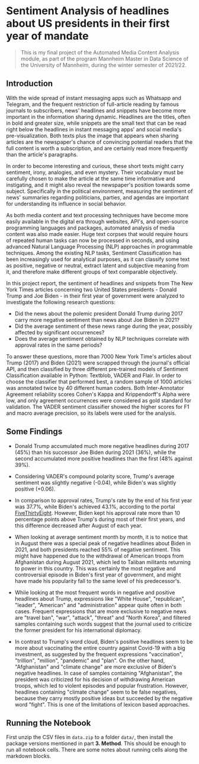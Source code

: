 # Sentiment Analysis of headlines about US presidents in their first year of mandate

> This is my final project of the Automated Media Content Analysis module, as part of the program Mannheim Master in Data Science of the University of Mannheim, during the winter semester of 2021/22.

## Introduction

With the wide spread of instant messaging apps such as Whatsapp and Telegram, and the frequent restriction of full-article reading by famous journals to subscribers, news' headlines and snippets have become more important in the information sharing dynamic. Headlines are the titles, often in bold and greater size, while snippets are the small text that can be read right below the headlines in instant messaging apps' and social media's pre-visualization. Both texts plus the image that appears when sharing articles are the newspaper's chance of convincing potential readers that the full content is worth a subscription, and are certainly read more frequently than the article's paragraphs.

In order to become interesting and curious, these short texts might carry sentiment, irony, analogies, and even mystery. Their vocabulary must be carefully chosen to make the article at the same time informative and instigating, and it might also reveal the newspaper's position towards some subject. Specifically in the political environment, measuring the sentiment of news' summaries regarding politicians, parties, and agendas are important for understanding its influence in social behavior.

As both media content and text processing techniques have become more easily available in the digital era through websites, API's, and open-source programming languages and packages, automated analysis of media content was also made easier. Huge text corpses that would require hours of repeated human tasks can now be processed in seconds, and using advanced Natural Language Processing (NLP) approaches in programmable techniques. Among the existing NLP tasks, Sentiment Classification has been increasingly used for analytical purposes, as it can classify some text as positive, negative or neutral, extract latent and subjective meaning from it, and therefore make different groups of text comparable objectively.

In this project report, the sentiment of headlines and snippets from The New York Times articles concerning two United States presidents - Donald Trump and Joe Biden - in their first year of government were analyzed to investigate the following research questions:

- Did the news about the polemic president Donald Trump during 2017 carry more negative sentiment than news about Joe Biden in 2021?
- Did the average sentiment of these news range during the year, possibly affected by significant occurrences?
- Does the average sentiment obtained by NLP techniques correlate with approval rates in the same periods?

To answer these questions, more than 7000 New York Time's articles about Trump (2017) and Biden (2021) were scrapped through the journal's official API, and then classified by three different pre-trained models of Sentiment Classification available in Python: Textblob, VADER and Flair. In order to choose the classifier that performed best, a random sample of 1000 articles was annotated twice by 40 different human coders. Both Inter-Annotator Agreement reliability scores Cohen's Kappa and Krippendorff's Alpha were low, and only agreement occurrences were considered as gold standard for validation. The VADER sentiment classifier showed the higher scores for F1 and macro average precision, so its labels were used for the analysis.

## Some Findings

- Donald Trump accumulated much more negative headlines during 2017 (45%) than his successor Joe Biden during 2021 (36%), while the second accumulated more positive headlines than the first (48% against 39%). 

- Considering VADER's compound polarity score, Trump's average sentiment was slightly negative (-0.04), while Biden's was slightly positive (+0.06).

- In comparison to approval rates, Trump's rate by the end of his first year was 37.7%, while Biden's achieved 43.1%, according to the portal [FiveThirtyEight](https://projects.fivethirtyeight.com/biden-approval-rating/?ex_cid=rrpromo). However, Biden kept his approval rate more than 10 percentage points above Trump's during most of their first years, and this difference decreased after August of each year. 

- When looking at average sentiment month by month, it is to notice that in August there was a special peak of negative headlines about Biden in 2021, and both presidents reached 55% of negative sentiment. This might have happened due to the withdrawal of American troops from Afghanistan during August 2021, which led to Taliban militants returning to power in this country. This was certainly the most negative and controversial episode in Biden's first year of government, and might have made his popularity fall to the same level of his predecessor's.

- While looking at the most frequent words in negative and positive headlines about Trump, expressions like "White House", "republican", "leader", "American" and "administration" appear quite often in both cases. Frequent expressions that are more exclusive to negative news are "travel ban", "war", "attack", "threat" and "North Korea", and filtered samples containing such words suggest that the journal used to criticize the former president for his international diplomacy.

- In contrast to Trump's word cloud, Biden's positive headlines seem to be more about vaccinating the entire country against Covid-19 with a big investment, as suggested by the frequent expressions "vaccination", "trillion", "million", "pandemic" and "plan". On the other hand, "Afghanistan" and "climate change" are more exclusive of Biden's negative headlines. In case of samples containing "Afghanistan", the president was criticized for his decision of withdrawing American troops, which led to violent episodes and popular frustration. However, headlines containing "climate change" seem to be false negatives, because they carry mostly positive ideas but succeeded by the negative word "fight". This is one of the limitations of lexicon based approaches.

## Running the Notebook

First unzip the CSV files in `data.zip` to a folder `data/`, then install the package versions mentioned in part **3. Method**. This should be enough to run all notebook cells. There are some notes about running cells along the markdown blocks.

